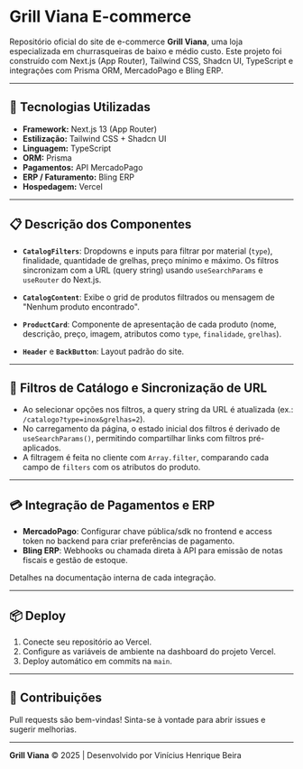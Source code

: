 # Grill Viana E-commerce

Repositório oficial do site de e-commerce **Grill Viana**, uma loja especializada em churrasqueiras de baixo e médio custo. Este projeto foi construído com Next.js (App Router), Tailwind CSS, Shadcn UI, TypeScript e integrações com Prisma ORM, MercadoPago e Bling ERP.

---

## 🔧 Tecnologias Utilizadas

* **Framework:** Next.js 13 (App Router)
* **Estilização:** Tailwind CSS + Shadcn UI
* **Linguagem:** TypeScript
* **ORM:** Prisma
* **Pagamentos:** API MercadoPago
* **ERP / Faturamento:** Bling ERP
* **Hospedagem:** Vercel

---

## 📋 Descrição dos Componentes

* **`CatalogFilters`**: Dropdowns e inputs para filtrar por material (`type`), finalidade, quantidade de grelhas, preço mínimo e máximo. Os filtros sincronizam com a URL (query string) usando `useSearchParams` e `useRouter` do Next.js.

* **`CatalogContent`**: Exibe o grid de produtos filtrados ou mensagem de "Nenhum produto encontrado".

* **`ProductCard`**: Componente de apresentação de cada produto (nome, descrição, preço, imagem, atributos como `type`, `finalidade`, `grelhas`).

* **`Header`** e **`BackButton`**: Layout padrão do site.

---

## 🔎 Filtros de Catálogo e Sincronização de URL

* Ao selecionar opções nos filtros, a query string da URL é atualizada (ex.: `/catalogo?type=inox&grelhas=2`).
* No carregamento da página, o estado inicial dos filtros é derivado de `useSearchParams()`, permitindo compartilhar links com filtros pré-aplicados.
* A filtragem é feita no cliente com `Array.filter`, comparando cada campo de `filters` com os atributos do produto.

---

## 💳 Integração de Pagamentos e ERP

* **MercadoPago**: Configurar chave pública/sdk no frontend e access token no backend para criar preferências de pagamento.
* **Bling ERP**: Webhooks ou chamada direta à API para emissão de notas fiscais e gestão de estoque.

Detalhes na documentação interna de cada integração.

---

## 📦 Deploy

1. Conecte seu repositório ao Vercel.
2. Configure as variáveis de ambiente na dashboard do projeto Vercel.
3. Deploy automático em commits na `main`.

---

## 🤝 Contribuições

Pull requests são bem-vindas! Sinta-se à vontade para abrir issues e sugerir melhorias.

---

**Grill Viana** © 2025 | Desenvolvido por Vinícius Henrique Beira

